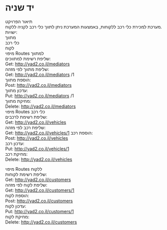 # יד שניה
תיאור הפרויקט  
מערכת למכירת כלי רכב ללקוחות, באמצעות המערכת ניתן לתווך כלי רכב לקניה ללקוח.  
ישויות:  
מתווך  
כלי רכב  
לקוח  
מיפוי Routes  למתווך  
שליפת רשימת למתווכים:  
Get: http://yad2.co.il/mediators   
שליפת מתווך לפי מזהה:  
Get: http://yad2.co.il/mediators /1  
הוספת מתווך:  
Post: http://yad2.co.il/mediators   
עדכון מתווך:  
Put: http://yad2.co.il/mediators /1  
מחיקת מתווך:  
Delete: http://yad2.co.il/mediators   
מיפוי Routes  כלי רכב  
שליפת רשימת לרכבים:  
Get: http://yad2.co.il/vehicles  
שליפת רכב לפי מזהה:  
        Get: http://yad2.co.il/vehicles/1
הוספת רכב:  
Post: http://yad2.co.il/vehicles  
עדכון רכב:  
Put: http://yad2.co.il/vehicles/1  
מחיקת רכב:  
Delete: http://yad2.co.il/vehicles  

מיפוי Routes  ללקוח  
שליפת רשימת לקוחות:  
Get: http://yad2.co.il/customers  
שליפת לקוח לפי מזהה:  
Get: http://yad2.co.il/customers/1  
הוספת לקוח:  
Post: http://yad2.co.il/customers  
עדכון לקוח:  
Put: http://yad2.co.il/customers/1  
מחיקת לקוח:  
Delete: http://yad2.co.il/customers
